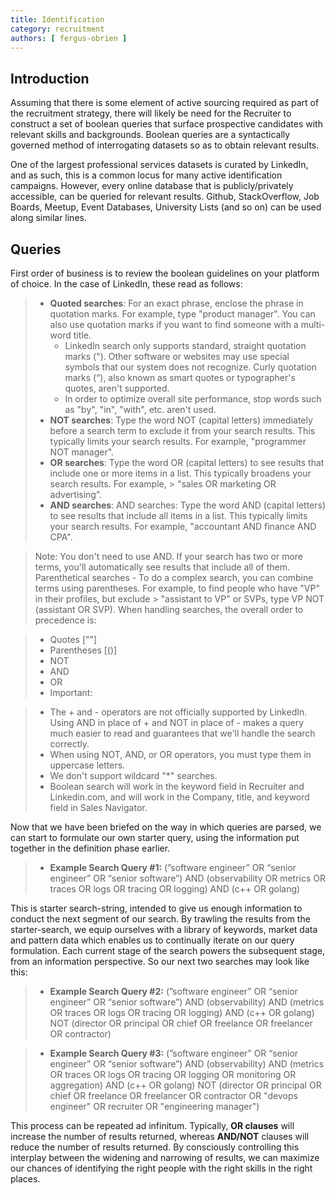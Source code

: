 ```yaml
---
title: Identification
category: recruitment
authors: [ fergus-obrien ]
---
```


## Introduction

Assuming that there is some element of active sourcing required as part of the recruitment strategy, there will likely be need for the Recruiter to construct a set of boolean queries that surface prospective candidates with relevant skills and backgrounds. Boolean queries are a syntactically governed method of interrogating datasets so as to obtain relevant results.

One of the largest professional services datasets is curated by LinkedIn, and as such, this is a common locus for many active identification campaigns. However, every online database that is publicly/privately accessible, can be queried for relevant results. Github, StackOverflow, Job Boards, Meetup, Event Databases, University Lists (and so on) can be used along similar lines.

<!-- Benefits of queries - saving time, more quickly refine the results, and realy target what you're looking for, instead of wasting time on really big candidate pools -->

## Queries

First order of business is to review the boolean guidelines on your platform of choice. In the case of LinkedIn, these read as follows:

> * **Quoted searches**: For an exact phrase, enclose the phrase in quotation marks. For example, type "product manager". You can also use quotation marks if you want to find someone with a multi-word title.
>    * LinkedIn search only supports standard, straight quotation marks ("). Other software or websites may use special symbols that our system does not recognize. Curly quotation marks (“), also known as smart quotes or typographer's quotes, aren't supported.
>    * In order to optimize overall site performance, stop words such as "by", "in", "with", etc. aren't used.
> * **NOT searches**: Type the word NOT (capital letters) immediately before a search term to exclude it from your search results. This typically limits your search results. For example, "programmer NOT manager".
> * **OR searches**: Type the word OR (capital letters) to see results that include one or more items in a list. This typically broadens your search results. For example, > "sales OR marketing OR advertising”.
> * **AND searches**: AND searches: Type the word AND (capital letters) to see results that include all items in a list. This typically limits your search results. For example, "accountant AND finance AND CPA".

> Note: You don't need to use AND. If your search has two or more terms, you'll automatically see results that include all of them.
> Parenthetical searches - To do a complex search, you can combine terms using parentheses. For example, to find people who have "VP" in their profiles, but exclude > "assistant to VP" or SVPs, type VP NOT (assistant OR SVP).
> When handling searches, the overall order to precedence is:

> * Quotes [""]
> * Parentheses [()]
> * NOT
> * AND
> * OR
> * Important:

> * The + and - operators are not officially supported by LinkedIn. Using AND in place of + and NOT in place of - makes a query much easier to read and guarantees that we'll handle the search correctly.
> * When using NOT, AND, or OR operators, you must type them in uppercase letters.
> * We don't support wildcard "*" searches.
> * Boolean search will work in the keyword field in Recruiter and Linkedin.com, and will work in the Company, title, and keyword field in Sales Navigator.

Now that we have been briefed on the way in which queries are parsed, we can start to formulate our own starter query, using the information put together in the definition phase earlier. 

>   - **Example Search Query #1:** (”software engineer” OR “senior engineer” OR “senior software”) AND (observability OR metrics OR traces OR logs OR tracing OR logging) AND (c++ OR golang)

This is starter search-string, intended to give us enough information to conduct the next segment of our search. By trawling the results from the starter-search, we equip ourselves with a library of keywords, market data and pattern data which enables us to continually iterate on our query formulation. Each current stage of the search powers the subsequent stage, from an information perspective. So our next two searches may look like this:

>  - **Example Search Query #2:** (”software engineer” OR “senior engineer” OR “senior software”) AND (observability) AND (metrics OR traces OR logs OR tracing OR logging) AND (c++ OR golang) NOT (director OR principal OR chief OR freelance OR freelancer OR contractor)

>   - **Example Search Query #3:** (”software engineer” OR “senior engineer” OR “senior software”) AND (observability) AND (metrics OR traces OR logs OR tracing OR logging OR monitoring OR aggregation) AND (c++ OR golang) NOT (director OR principal OR chief OR freelance OR freelancer OR contractor OR "devops engineer" OR recruiter OR "engineering manager")

This process can be repeated ad infinitum. Typically, **OR clauses** will increase the number of results returned, whereas **AND/NOT** clauses will reduce the number of results returned. By consciously controlling this interplay between the widening and narrowing of results, we can maximize our chances of identifying the right people with the right skills in the right places.


